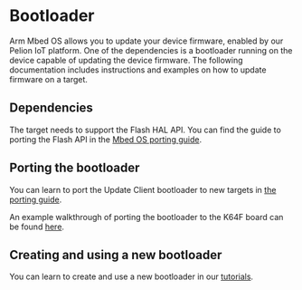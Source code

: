 # Bootloader

Arm Mbed OS allows you to update your device firmware, enabled by our Pelion IoT platform. One of the dependencies is a bootloader running on the device capable of updating the device firmware. The following documentation includes instructions and examples on how to update firmware on a target.

## Dependencies

The target needs to support the Flash HAL API. You can find the guide to porting the Flash API in the [Mbed OS porting guide](flash.html).

## Porting the bootloader

You can learn to port the Update Client bootloader to new targets in [the porting guide](https://cloud.mbed.com/docs/latest/porting/porting-the-device-management-update-client.html).

An example walkthrough of porting the bootloader to the K64F board can be found [here](https://cloud.mbed.com/docs/latest/porting/update-k64f-port.html).

## Creating and using a new bootloader

You can learn to create and use a new bootloader in our [tutorials](../tutorials/bootloader.html).
